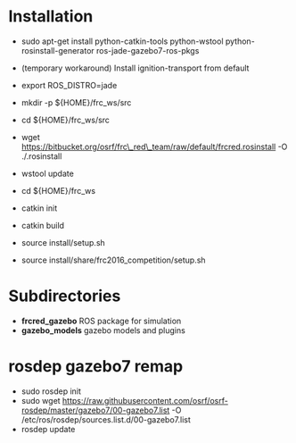 Installation
============
 * sudo apt-get install python-catkin-tools python-wstool python-rosinstall-generator ros-jade-gazebo7-ros-pkgs
 * (temporary workaround) Install ignition-transport from default
 * export ROS\_DISTRO=jade
 * mkdir -p ${HOME}/frc\_ws/src
 * cd ${HOME}/frc\_ws/src
 * wget https://bitbucket.org/osrf/frc\_red\_team/raw/default/frcred.rosinstall -O ./.rosinstall
 * wstool update
 * cd ${HOME}/frc\_ws

 * catkin init
 * catkin build
 * source install/setup.sh
 * source install/share/frc2016\_competition/setup.sh

Subdirectories
==============

 * **frcred\_gazebo** ROS package for simulation
 * **gazebo\_models** gazebo models and plugins

rosdep gazebo7 remap
====================

 * sudo rosdep init
 * sudo wget https://raw.githubusercontent.com/osrf/osrf-rosdep/master/gazebo7/00-gazebo7.list -O /etc/ros/rosdep/sources.list.d/00-gazebo7.list
 * rosdep update
